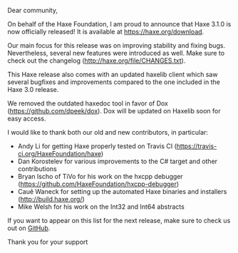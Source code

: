 Dear community,

On behalf of the Haxe Foundation, I am proud to announce that Haxe 3.1.0 is now officially released! It is available at https://haxe.org/download.

Our main focus for this release was on improving stability and fixing bugs. Nevertheless, several new features were introduced as well. Make sure to check out the changelog (http://haxe.org/file/CHANGES.txt).

This Haxe release also comes with an updated haxelib client which saw several bugfixes and improvements compared to the one included in the Haxe 3.0 release.

We removed the outdated haxedoc tool in favor of Dox (https://github.com/dpeek/dox). Dox will be updated on Haxelib soon for easy access.

I would like to thank both our old and new contributors, in particular:

 - Andy Li for getting Haxe properly tested on Travis CI (<https://travis-ci.org/HaxeFoundation/haxe>)
 - Dan Korostelev for various improvements to the C# target and other contributions
 - Bryan Ischo of TiVo for his work on the hxcpp debugger (<https://github.com/HaxeFoundation/hxcpp-debugger>)
 - Cauê Waneck for setting up the automated Haxe binaries and installers (<http://build.haxe.org/>)
 - Mike Welsh for his work on the Int32 and Int64 abstracts

If you want to appear on this list for the next release, make sure to check us out on [GitHub](https://github.com/HaxeFoundation).

Thank you for your support
